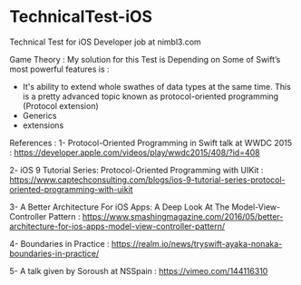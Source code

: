 # TechnicalTest-iOS
Technical Test for iOS Developer job at nimbl3.com

Game Theory :
My solution for this Test is Depending on Some of Swift’s most powerful features is : 
 - It's ability to extend whole swathes of data types at the same time. This is a pretty advanced topic known as protocol-oriented programming (Protocol extension)
 - Generics
 - extensions
 
 
References : 
1-  Protocol-Oriented Programming in Swift talk at WWDC 2015 : 
    https://developer.apple.com/videos/play/wwdc2015/408/?id=408

2- iOS 9 Tutorial Series: Protocol-Oriented Programming with UIKit : 
    https://www.captechconsulting.com/blogs/ios-9-tutorial-series-protocol-oriented-programming-with-uikit

3- A Better Architecture For iOS Apps: A Deep Look At The Model-View-Controller Pattern :
    https://www.smashingmagazine.com/2016/05/better-architecture-for-ios-apps-model-view-controller-pattern/

4- Boundaries in Practice :
    https://realm.io/news/tryswift-ayaka-nonaka-boundaries-in-practice/

5-  A talk given by Soroush at NSSpain :
    https://vimeo.com/144116310
